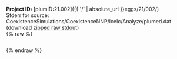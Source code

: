 **Project ID:** [plumID:21.002]({{ '/' | absolute_url }}eggs/21/002/)  
Stderr for source:  CoexistenceSimulations/CoexistenceNNP/IceIc/Analyze/plumed.dat   
(download [zipped raw stdout](plumed.dat.plumed.stdout.txt.zip))  
{% raw %}
<pre>
</pre>
{% endraw %}
